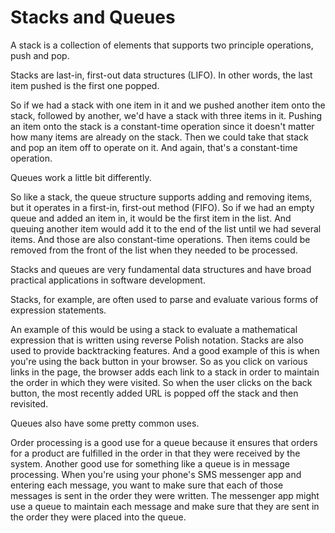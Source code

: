 # Stacks and Queues

A stack is a collection of elements that supports two principle operations, push and pop. 

Stacks are last-in, first-out data structures (LIFO). In other words, the last item pushed is the first one popped. 

So if we had a stack with one item in it and we pushed another item onto the stack, followed by another, we'd have a stack with three items in it.
Pushing an item onto the stack is a constant-time operation since it doesn't matter how many items are already on the stack. 
Then we could take that stack and pop an item off to operate on it. 
And again, that's a constant-time operation. 

Queues work a little bit differently. 

So like a stack, the queue structure supports adding and removing items, but it operates in a first-in, first-out method (FIFO).
So if we had an empty queue and added an item in, it would be the first item in the list.
And queuing another item would add it to the end of the list until we had several items.
And those are also constant-time operations. 
Then items could be removed from the front of the list when they needed to be processed. 

Stacks and queues are very fundamental data structures and have broad practical applications in software development. 

Stacks, for example, are often used to parse and evaluate various forms of expression statements. 

An example of this would be using a stack to evaluate a mathematical expression that is written using reverse Polish notation. 
Stacks are also used to provide backtracking features. 
And a good example of this is when you're using the back button in your browser. 
So as you click on various links in the page, the browser adds each link to a stack in order to maintain the order in which they were visited. 
So when the user clicks on the back button, the most recently added URL is popped off the stack and then revisited. 

Queues also have some pretty common uses.
 
Order processing is a good use for a queue because it ensures that orders for a product are fulfilled in the order in that they were received by the system. 
Another good use for something like a queue is in message processing. 
When you're using your phone's SMS messenger app and entering each message, you want to make sure that each of those messages is sent in the order they were written. 
The messenger app might use a queue to maintain each message and make sure that they are sent in the order they were placed into the queue.
